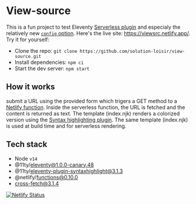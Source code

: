# View-source
This is a fun project to test Eleventy [Serverless plugin](https://www.11ty.dev/docs/plugins/serverless/) and especialy the relatively new [`config` option](https://www.11ty.dev/docs/plugins/serverless/#bundler-options). Here's the live site: https://viewsrc.netlify.app/. Try it for yourself:
* Clone the repo: `git clone https://github.com/solution-loisir/view-source.git`
* Install dependencies: `npm ci`
* Start the dev server: `npm start`
## How it works
submit a URL using the provided form which trigers a GET method to a [Netlify function](https://www.netlify.com/products/functions/). Inside the serverless function, the URL is fetched and the content is returned as text. The template (index.njk) renders a colorized version using the [Syntax highlighting plugin](https://www.11ty.dev/docs/plugins/syntaxhighlight/). The same template (index.njk) is used at build time and for serverless rendering.
## Tech stack
* Node `v14`
* @11ty/eleventy@1.0.0-canary.48
* @11ty/eleventy-plugin-syntaxhighlight@3.1.3
* @netlify/functions@0.10.0
* cross-fetch@3.1.4

[![Netlify Status](https://api.netlify.com/api/v1/badges/9ee98422-9107-428b-bc75-ef9fd72f1be4/deploy-status)](https://app.netlify.com/sites/viewsrc/deploys)
